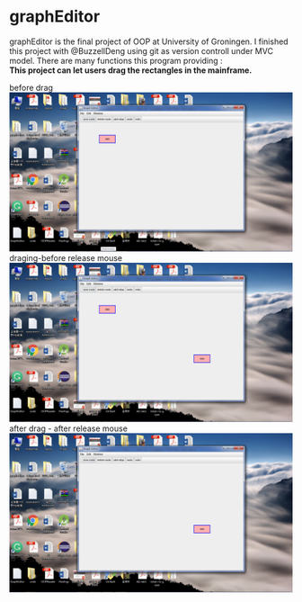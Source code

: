 # graphEditor
graphEditor is the final project of OOP at University of Groningen. I finished this project with @BuzzellDeng using git as version controll under MVC model. There are many functions this program providing :<br />
**This project can let users drag the rectangles in the mainframe.**

before drag
![alt text](screenshots/drag_before.png "before drag")
draging-before release mouse
![alt text](screenshots/drag_ing.png "draging")
after drag - after release mouse
![alt text](screenshots/drag_after.png "after drag")

